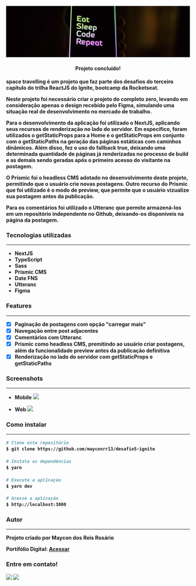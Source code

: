 <img alt="Banner" title="space-travelling" src="./public/Banner.png" />

<h4 align="center">
	Projeto concluído!
</h4>
<p align="left"><strong>space travelling</strnon> é um projeto que faz parte dos desafios do terceiro capítulo do trilha ReactJS do Ignite, bootcamp da Rocketseat.</p>
<p>Neste projeto foi necessário criar o projeto do completo zero, levando em consideração apenas o design recebido pelo Figma, simulando uma situação real de desenvolvimento no mercado de trabalho.</p>
<p>Para o desenvolvimento da aplicação foi utilizado o NextJS, aplicando seus recursos de renderização no lado do servidor. Em específico, foram utilizados o getStaticProps para a Home e o getStaticProps em conjunto com o getStaticPaths na geração das páginas estáticas com caminhos dinâmicos. Além disso, fez o uso do fallback true, deixando uma determinada quantidade de páginas já renderizadas no processo de build e as demais sendo geradas após o primeiro acesso do visitante na postagem.</p>
<p>O Prismic foi o headless CMS adotado no desenvolvimento deste projeto, permitindo que o usuário crie novas postagens. Outro recurso do Prismic que foi utilizado é o modo de preview, que permite que o usuário vizualize sua postagem antes da publicação.</p>
<p>Para os comentários foi utilizado o Utteranc que permite armazená-los em um repositório independente no Github, deixando-os disponíveis na página da postagem.</p>

### Tecnologias utilizadas
---

* NextJS
* TypeScript
* Sass
* Prismic CMS
* Date FNS
* Utteranc
* Figma

### Features
---

- [x] Paginação de postagens com opção "carregar mais"
- [x] Navegação entre post adjacentes
- [x] Comentários com Utteranc
- [x] Prismic como headless CMS, premitindo ao usuário criar postagens, além da funcionalidade preview antes da publicação definitiva
- [x] Renderização no lado do servidor com getStaticProps e getStaticPaths

### Screenshots
---
* Mobile
![](/public/spacemobile.gif)


* Web
![](/public/spaceweb.gif)

### Como instalar
---

```bash
# Clone este repositório
$ git clone https://github.com/mayconrr13/desafio5-ignite

# Instale as dependências
$ yarn

# Execute a aplicação
$ yarn dev

# Acesse a aplicação
$ http://localhost:3000
```

### Autor
---

<p>Projeto criado por Maycon dos Reis Rosário</p>
<p>Portifólio Digital: <a href="http://mayconrr.vercel.app">Acessar</a></p>

### Entre em contato!

[<img src="https://img.shields.io/badge/linkedin-%230077B5.svg?&style=for-the-badge&logo=linkedin&logoColor=white" />](https://www.linkedin.com/in/mayconreisrosario/) [<img src="https://img.shields.io/badge/Gmail-D14836?style=for-the-badge&logo=gmail&logoColor=white" />](mailto:mayconrr13@gmail.com)
